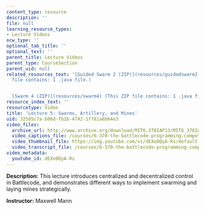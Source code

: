 ```yaml
---
content_type: resource
description: ''
file: null
learning_resource_types:
- Lecture Videos
ocw_type: ''
optional_tab_title: ''
optional_text: ''
parent_title: Lecture Videos
parent_type: CourseSection
parent_uid: null
related_resources_text: '[Guided Swarm 2 (ZIP)](resources/guidedswarm2) (This ZIP
  file contains: 1 .java file.)


  [Swarm 4 (ZIP)](resources/swarm4) (This ZIP file contains: 1 .java file.)'
resource_index_text: ''
resourcetype: Video
title: 'Lecture 5: Swarms, Artillery, and Mines'
uid: 325d5c7a-b06d-fb1b-4742-1ff81a8b64e3
video_files:
  archive_url: http://www.archive.org/download/MIT6.370IAP13/MIT6_370IAP13_lec5_ipod.mp4
  video_captions_file: /courses/6-370-the-battlecode-programming-competition-january-iap-2013/1e643a306fe352c49d3080f4e7660a74_dEXo0QyA-Rs.vtt
  video_thumbnail_file: https://img.youtube.com/vi/dEXo0QyA-Rs/default.jpg
  video_transcript_file: /courses/6-370-the-battlecode-programming-competition-january-iap-2013/f80272209b3ca6c5fb0c04ed7351615e_dEXo0QyA-Rs.pdf
video_metadata:
  youtube_id: dEXo0QyA-Rs
---
```


**Description:** This lecture introduces centralized and decentralized control in Battlecode, and demonstrates different ways to implement swarming and laying mines strategically.

**Instructor:** Maxwell Mann